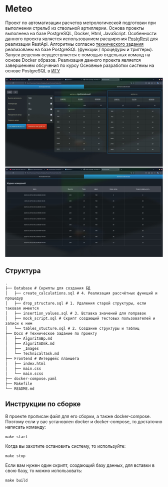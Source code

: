 # Meteo

Проект по автоматизации расчетов метрологической подготовки при выполнении стрельб из ствольной артиллерии. Основа проекты выполнена на базе PostgreSQL, Docker, Html, JavaScript. Особенности данного проекта является использованием расширения [PostgRest](https://docs.postgrest.org/en/v12/index.html) для реализации RestApi. Алгоритмы согласно [технического задания](./Docs/TechnicalTask.md) реализованы на базе PostgreSQL (функции / процедуры и триггеры). Запуск решения осуществляется с помощью отдельных команд на основе Docker образов. Реализация данного проекта является завершением обсучения по курсу Основные разработки системы на основе PostgreSQL в [ИГУ](http://isu.ru)

![](./Docs/_Images/tables_meteo.jpg)
![](./Docs/_Images/history_meteo.jpg)

## Структура
```
.
├── Database # Скрипты для создания БД
│   ├── create_calculations.sql # 4. Реализация рассчётных функций и процедур
│   ├── drop_structure.sql # 1. Удаления старой структуры, если таковая имеется
│   ├── insertion_values.sql # 3. Вставка значений для поправок
│   ├── mock_script.sql # Скрипт создающий тестовых пользователей и записи к ним
│   └── tables_stucture.sql # 2. Создание структуры и таблиц
├── Docs # Техническое задание по проекту
│   ├── AlgoritmBp.md
│   ├── AlgoritmDmk.md
│   ├── _Images
│   └── TechnicalTask.md
├── Frontend # Интерфейс планшета
│   ├── index.html
│   ├── main.css
│   └── main.scss
├── docker-compose.yaml
├── Makefile
└── README.md
```

## Инструкции по сборке

В проекте прописан файл для его сборки, а также docker-compose.
Поэтому если у вас установлен docker и docker-compose, то достаточно написать команду:
```
make start
```

Когда вы захотите остановить систему, то используйте:
```
make stop
```

Если вам нужен один скрипт, создающий базу данных, для вставки в свою базу, то можно использовать:
```
make build
```

